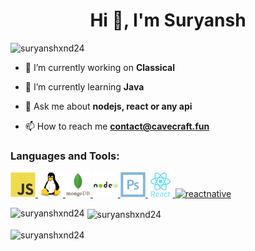 <h1 align="center">Hi 👋, I'm Suryansh</h1>

<p align="left"> <img src="https://komarev.com/ghpvc/?username=suryanshxnd24&label=Profile%20views&color=0e75b6&style=flat" alt="suryanshxnd24" /> </p>

- 🔭 I’m currently working on **Classical**

- 🌱 I’m currently learning **Java**

- 💬 Ask me about **nodejs, react or any api**

- 📫 How to reach me **contact@cavecraft.fun**


<h3 align="left">Languages and Tools:</h3>
<p align="left"> <a href="https://developer.mozilla.org/en-US/docs/Web/JavaScript" target="_blank"> <img src="https://raw.githubusercontent.com/devicons/devicon/master/icons/javascript/javascript-original.svg" alt="javascript" width="40" height="40"/> </a> <a href="https://www.linux.org/" target="_blank"> <img src="https://raw.githubusercontent.com/devicons/devicon/master/icons/linux/linux-original.svg" alt="linux" width="40" height="40"/> </a> <a href="https://www.mongodb.com/" target="_blank"> <img src="https://raw.githubusercontent.com/devicons/devicon/master/icons/mongodb/mongodb-original-wordmark.svg" alt="mongodb" width="40" height="40"/> </a> <a href="https://nodejs.org" target="_blank"> <img src="https://raw.githubusercontent.com/devicons/devicon/master/icons/nodejs/nodejs-original-wordmark.svg" alt="nodejs" width="40" height="40"/> </a> <a href="https://www.photoshop.com/en" target="_blank"> <img src="https://raw.githubusercontent.com/devicons/devicon/master/icons/photoshop/photoshop-line.svg" alt="photoshop" width="40" height="40"/> </a> <a href="https://reactjs.org/" target="_blank"> <img src="https://raw.githubusercontent.com/devicons/devicon/master/icons/react/react-original-wordmark.svg" alt="react" width="40" height="40"/> </a> <a href="https://reactnative.dev/" target="_blank"> <img src="https://reactnative.dev/img/header_logo.svg" alt="reactnative" width="40" height="40"/> </a> </p>

<p><img align="left" src="https://github-readme-stats.vercel.app/api/top-langs?username=suryanshxnd24&show_icons=true&locale=en&layout=compact" alt="suryanshxnd24" /></p>

<p>&nbsp;<img align="center" src="https://github-readme-stats.vercel.app/api?username=suryanshxnd24&show_icons=true&locale=en" alt="suryanshxnd24" /></p>

<p><img align="center" src="https://github-readme-streak-stats.herokuapp.com/?user=suryanshxnd24&" alt="suryanshxnd24" /></p>
